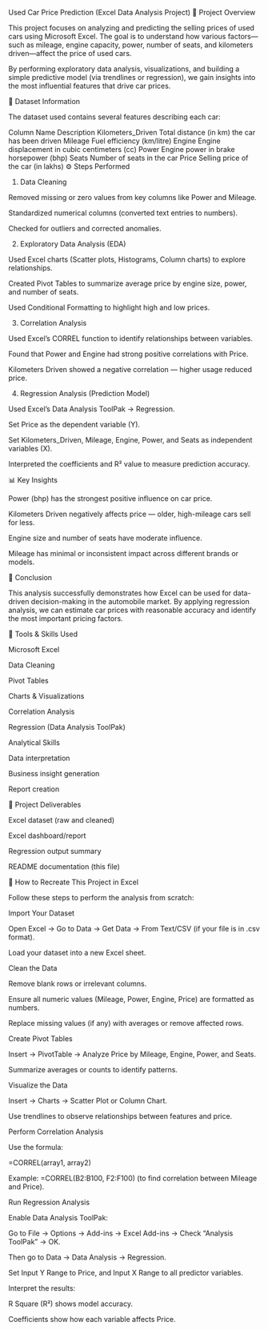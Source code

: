 Used Car Price Prediction (Excel Data Analysis Project)
📘 Project Overview

This project focuses on analyzing and predicting the selling prices of used cars using Microsoft Excel.
The goal is to understand how various factors—such as mileage, engine capacity, power, number of seats, and kilometers driven—affect the price of used cars.

By performing exploratory data analysis, visualizations, and building a simple predictive model (via trendlines or regression), we gain insights into the most influential features that drive car prices.

🧾 Dataset Information

The dataset used contains several features describing each car:

Column Name	Description
Kilometers_Driven	Total distance (in km) the car has been driven
Mileage	Fuel efficiency (km/litre)
Engine	Engine displacement in cubic centimeters (cc)
Power	Engine power in brake horsepower (bhp)
Seats	Number of seats in the car
Price	Selling price of the car (in lakhs)
⚙️ Steps Performed
1. Data Cleaning

Removed missing or zero values from key columns like Power and Mileage.

Standardized numerical columns (converted text entries to numbers).

Checked for outliers and corrected anomalies.

2. Exploratory Data Analysis (EDA)

Used Excel charts (Scatter plots, Histograms, Column charts) to explore relationships.

Created Pivot Tables to summarize average price by engine size, power, and number of seats.

Used Conditional Formatting to highlight high and low prices.

3. Correlation Analysis

Used Excel’s CORREL function to identify relationships between variables.

Found that Power and Engine had strong positive correlations with Price.

Kilometers Driven showed a negative correlation — higher usage reduced price.

4. Regression Analysis (Prediction Model)

Used Excel’s Data Analysis ToolPak → Regression.

Set Price as the dependent variable (Y).

Set Kilometers_Driven, Mileage, Engine, Power, and Seats as independent variables (X).

Interpreted the coefficients and R² value to measure prediction accuracy.

📊 Key Insights

Power (bhp) has the strongest positive influence on car price.

Kilometers Driven negatively affects price — older, high-mileage cars sell for less.

Engine size and number of seats have moderate influence.

Mileage has minimal or inconsistent impact across different brands or models.

🎯 Conclusion

This analysis successfully demonstrates how Excel can be used for data-driven decision-making in the automobile market.
By applying regression analysis, we can estimate car prices with reasonable accuracy and identify the most important pricing factors.

🧰 Tools & Skills Used

Microsoft Excel

Data Cleaning

Pivot Tables

Charts & Visualizations

Correlation Analysis

Regression (Data Analysis ToolPak)

Analytical Skills

Data interpretation

Business insight generation

Report creation

📁 Project Deliverables

Excel dataset (raw and cleaned)

Excel dashboard/report

Regression output summary

README documentation (this file)

🧩 How to Recreate This Project in Excel

Follow these steps to perform the analysis from scratch:

Import Your Dataset

Open Excel → Go to Data → Get Data → From Text/CSV (if your file is in .csv format).

Load your dataset into a new Excel sheet.

Clean the Data

Remove blank rows or irrelevant columns.

Ensure all numeric values (Mileage, Power, Engine, Price) are formatted as numbers.

Replace missing values (if any) with averages or remove affected rows.

Create Pivot Tables

Insert → PivotTable → Analyze Price by Mileage, Engine, Power, and Seats.

Summarize averages or counts to identify patterns.

Visualize the Data

Insert → Charts → Scatter Plot or Column Chart.

Use trendlines to observe relationships between features and price.

Perform Correlation Analysis

Use the formula:

=CORREL(array1, array2)


Example: =CORREL(B2:B100, F2:F100) (to find correlation between Mileage and Price).

Run Regression Analysis

Enable Data Analysis ToolPak:

Go to File → Options → Add-ins → Excel Add-ins → Check “Analysis ToolPak” → OK.

Then go to Data → Data Analysis → Regression.

Set Input Y Range to Price, and Input X Range to all predictor variables.

Interpret the results:

R Square (R²) shows model accuracy.

Coefficients show how each variable affects Price.
